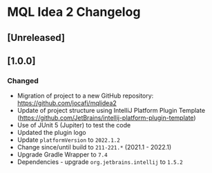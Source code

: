 # MQL Idea 2 Changelog

## [Unreleased]

## [1.0.0]
### Changed
- Migration of project to a new GitHub repository: https://github.com/jocafi/mqlidea2
- Update of project structure using IntelliJ Platform Plugin Template (https://github.com/JetBrains/intellij-platform-plugin-template)
- Use of JUnit 5 (Jupiter) to test the code
- Updated the plugin logo
- Update `platformVersion` to `2022.1.2`
- Change since/until build to `211-221.*` (2021.1 - 2022.1)
- Upgrade Gradle Wrapper to `7.4`
- Dependencies - upgrade `org.jetbrains.intellij` to `1.5.2`
